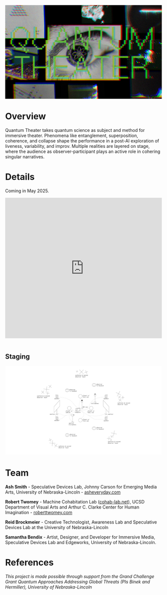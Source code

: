 <div style="height: 300px; overflow: hidden; display: flex; align-items: center; justify-content: center;">
  <img src="images/qt-title.jpg" style="width: 100%; object-fit: cover; object-position: center;">
</div>

# Overview
Quantum Theater takes quantum science as subject and method for immersive theater. Phenomena like entanglement, superposition, coherence, and collapse shape the performance in a post-AI exploration of liveness, variability, and improv. Multiple realities are layered on stage, where the audience as observer-participant plays an active role in cohering singular narratives. 

# Details

Coming in May 2025.

<div style="height: 450px; overflow: hidden; display: flex; align-items: center; justify-content: center;">
  <iframe 
    src="https://www.youtube.com/embed/ye4SeRKsn8M?si=Eahw-UmiP1hMM1VD" 
    title="YouTube video player" 
    frameborder="0" 
    allow="accelerometer; autoplay; clipboard-write; encrypted-media; gyroscope; picture-in-picture; web-share" 
    referrerpolicy="strict-origin-when-cross-origin" 
    allowfullscreen
    style="width: 100%; height: 100%; object-fit: cover; object-position: center;">
  </iframe>
</div>

<br>

## Staging

  <img src="images/floorplan.jpg">

# Team
**Ash Smith** - Speculative Devices Lab, Johnny Carson for Emerging Media Arts, University of Nebraska-Lincoln - [asheveryday.com](https://asheveryday.com/)<br>

**Robert Twomey** - Machine Cohabitation Lab ([cohab-lab.net](https://cohab-lab.net)), UCSD Department of Visual Arts and Arthur C. Clarke Center for Human Imagination  - [roberttwomey.com](https://roberttwomey.com)<br>

**Reid Brockmeier** - Creative Technologist, Awareness Lab and Speculative Devices Lab at the University of Nebraska-Lincoln<br>

**Samantha Bendix** - Artist, Designer, and Developer for Immersive Media, Speculative Devices Lab and Edgeworks, University of Nebraska-Lincoln.<br>

# References

_This project is made possible through support from the Grand Challenge Grant Quantum Approaches Addressing Global Threats (PIs Binek and Hermiller), University of Nebraska-Lincoln_
